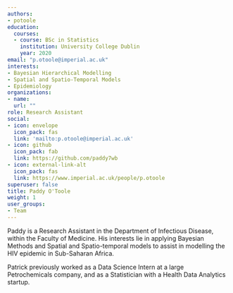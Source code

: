 ```yaml
---
authors:
- potoole 
education:
  courses:
  - course: BSc in Statistics
    institution: University College Dublin
    year: 2020
email: "p.otoole@imperial.ac.uk"
interests:
- Bayesian Hierarchical Modelling
- Spatial and Spatio-Temporal Models
- Epidemiology
organizations:
- name: 
  url: ""
role: Research Assistant
social:
- icon: envelope
  icon_pack: fas
  link: 'mailto:p.otoole@imperial.ac.uk'
- icon: github
  icon_pack: fab
  link: https://github.com/paddy7wb
- icon: external-link-alt
  icon_pack: fas
  link: https://www.imperial.ac.uk/people/p.otoole
superuser: false
title: Paddy O'Toole
weight: 1
user_groups:
- Team
---
```


Paddy is a Research Assistant in the Department of Infectious Disease, within the Faculty of Medicine. His interests lie in applying Bayesian Methods and Spatial and Spatio-temporal models to assist in modelling the HIV epidemic in Sub-Saharan Africa.

Patrick previously worked as a Data Science Intern at a large Petrochemicals 
company, and as a Statistician with a Health Data Analytics startup.
